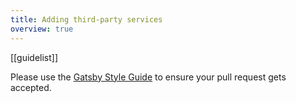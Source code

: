 ```yaml
---
title: Adding third-party services
overview: true
---
```


[[guidelist]]

Please use the [Gatsby Style Guide](/docs/gatsby-style-guide/) to ensure your
pull request gets accepted.